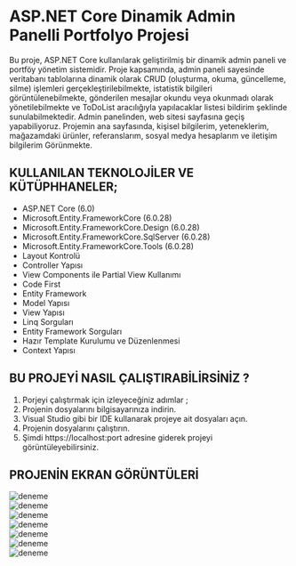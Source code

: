# ASP.NET Core Dinamik Admin Panelli Portfolyo Projesi

Bu proje, ASP.NET Core kullanılarak geliştirilmiş bir dinamik admin paneli ve portföy yönetim sistemidir. Proje kapsamında, admin paneli sayesinde veritabanı tablolarına dinamik olarak
CRUD (oluşturma, okuma, güncelleme, silme) işlemleri gerçekleştirilebilmekte, istatistik bilgileri görüntülenebilmekte, gönderilen mesajlar okundu veya okunmadı olarak yönetilebilmekte
ve ToDoList aracılığıyla yapılacaklar listesi bildirim şeklinde sunulabilmektedir. Admin panelinden, web sitesi sayfasına geçiş yapabiliyoruz. Projemin ana sayfasında, kişisel bilgilerim,
yeteneklerim, mağazamdaki ürünler, referanslarım, sosyal medya hesaplarım ve iletişim bilgilerim Görünmekte. <br />

## KULLANILAN TEKNOLOJİLER VE KÜTÜPHHANELER;

- ASP.NET Core (6.0) <br />
- Microsoft.Entity.FrameworkCore (6.0.28) <br />
- Microsoft.Entity.FrameworkCore.Design (6.0.28) <br />
- Microsoft.Entity.FrameworkCore.SqlServer (6.0.28) <br />
- Microsoft.Entity.FrameworkCore.Tools (6.0.28) <br />
- Layout Kontrolü <br />
- Controller Yapısı <br />
- View Components ile Partial View Kullanımı <br />
- Code First <br />
- Entity Framework <br />
- Model Yapısı <br />
- View Yapısı <br />
- Linq Sorguları <br />
- Entity Framework Sorguları <br />
- Hazır Template Kurulumu ve Düzenlenmesi <br />
- Context Yapısı <br />

## BU PROJEYİ NASIL ÇALIŞTIRABİLİRSİNİZ ?

1. Porjeyi çalıştırmak için izleyeceğiniz adımlar ; <br/>
2. Projenin dosyalarını bilgisayarınıza indirin. <br/>
3. Visual Studio gibi bir IDE kullanarak projeye ait dosyaları açın. <br/>
4. Projenin dosyalarını çalıştırın. <br/>
5. Şimdi https://localhost:port adresine giderek projeyi görüntüleyebilirsiniz. <br/>

## PROJENİN EKRAN GÖRÜNTÜLERİ

![deneme](https://i.hizliresim.com/nnqam13.png) <br/>
![deneme](https://i.hizliresim.com/n3qnrfs.jpg) <br/>
![deneme](https://i.hizliresim.com/sbykofn.jpg) <br/>
![deneme](https://i.hizliresim.com/54c2m0j.png) <br/>
![deneme](https://i.hizliresim.com/gzp9i9z.png) <br/>
![deneme](https://i.hizliresim.com/ip0sv0x.png) <br/>
![deneme](https://i.hizliresim.com/gndzuir.png) <br/>
